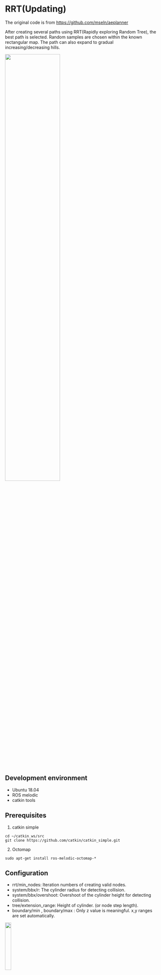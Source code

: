 # RRT(Updating)

The original code is from https://github.com/mseln/aeplanner

After creating several paths using RRT(Rapidly exploring Random Tree), the best path is selected. Random samples are chosen within the known rectangular map. The path can also expand to gradual increasing/decreasing hills.   


<img width="60%" src="https://user-images.githubusercontent.com/47074271/115717447-26c84800-a3b5-11eb-85da-ed947776eba0.png" />

## Development environment
 - Ubuntu 18.04
 - ROS melodic
 - catkin tools

## Prerequisites
1. catkin simple

```
cd ~/catkin_ws/src
git clone https://github.com/catkin/catkin_simple.git
```

2. Octomap

```
sudo apt-get install ros-melodic-octomap-*
```


## Configuration

 - rrt/min_nodes: Iteration numbers of creating valid nodes.   
 - system/bbx/r: The cylinder radius for detecting collision.   
 - system/bbx/overshoot: Overshoot of the cylinder height for detecting collision.   
 - tree/extension_range: Height of cylinder. (or node step length).   
 - boundary/min , boundary/max : Only z value is meaningful. x,y ranges are set automatically.   


<img width="20%" src="https://user-images.githubusercontent.com/47074271/115719109-bf12fc80-a3b6-11eb-93cb-efcd59a27573.gif" />

